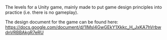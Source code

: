 The levels for a Unity game, mainly made to put game design principles into practice (i.e. there is no gameplay). 

The design document for the game can be found here: https://docs.google.com/document/d/1lMsl4GwGEkY1Xkkc_H_JxKA7hVrbwdnVRBBAkgR7eRU
